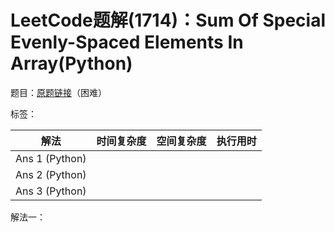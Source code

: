 # LeetCode题解(1714)：Sum Of Special Evenly-Spaced Elements In Array(Python)

题目：[原题链接](https://leetcode-cn.com/problems/sum-of-special-evenly-spaced-elements-in-array/)（困难）

标签：

| 解法           | 时间复杂度 | 空间复杂度 | 执行用时 |
| -------------- | ---------- | ---------- | -------- |
| Ans 1 (Python) |            |            |          |
| Ans 2 (Python) |            |            |          |
| Ans 3 (Python) |            |            |          |

解法一：

